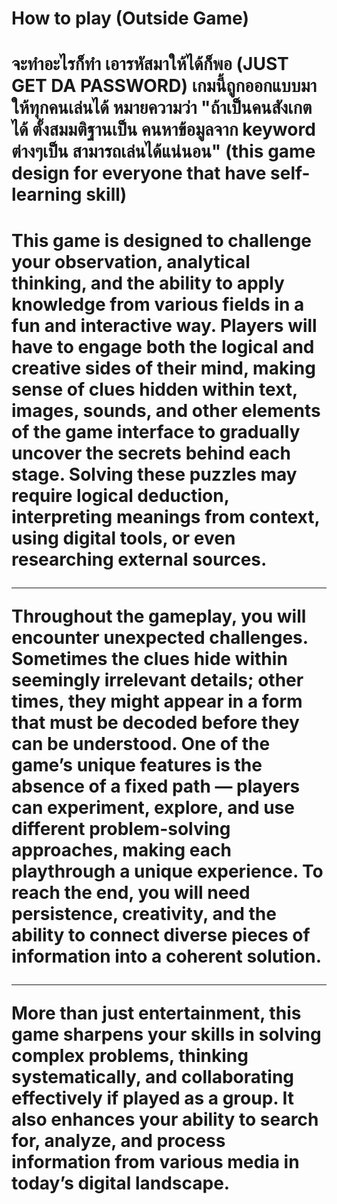 <h1>How to play (Outside Game)<h1>
จะทำอะไรก็ทำ เอารหัสมาให้ได้ก็พอ (JUST GET DA PASSWORD)
เกมนี้ถูกออกแบบมาให้ทุกคนเล่นได้ หมายความว่า "ถ้าเป็นคนสังเกตได้ ตั้งสมมติฐานเป็น คนหาข้อมูลจาก keyword ต่างๆเป็น สามารถเล่นได้แน่นอน" (this game design for everyone that have self-learning skill)<h1>
This game is designed to challenge your observation, analytical thinking, and the ability to apply knowledge
from various fields in a fun and interactive way. Players will have to engage both the logical and creative
sides of their mind, making sense of clues hidden within text, images, sounds, and other elements of the
game interface to gradually uncover the secrets behind each stage. Solving these puzzles may require logical
deduction, interpreting meanings from context, using digital tools, or even researching external sources.

--------------------------------------------------------

Throughout the gameplay, you will encounter unexpected challenges. Sometimes the clues hide within
seemingly irrelevant details; other times, they might appear in a form that must be decoded before they can
be understood. One of the game’s unique features is the absence of a fixed path — players can experiment,
explore, and use different problem-solving approaches, making each playthrough a unique experience. To
reach the end, you will need persistence, creativity, and the ability to connect diverse pieces of information
into a coherent solution.

--------------------------------------------------------

More than just entertainment, this game sharpens your skills in solving complex problems, thinking
systematically, and collaborating effectively if played as a group. It also enhances your ability to search for,
analyze, and process information from various media in today’s digital landscape.
